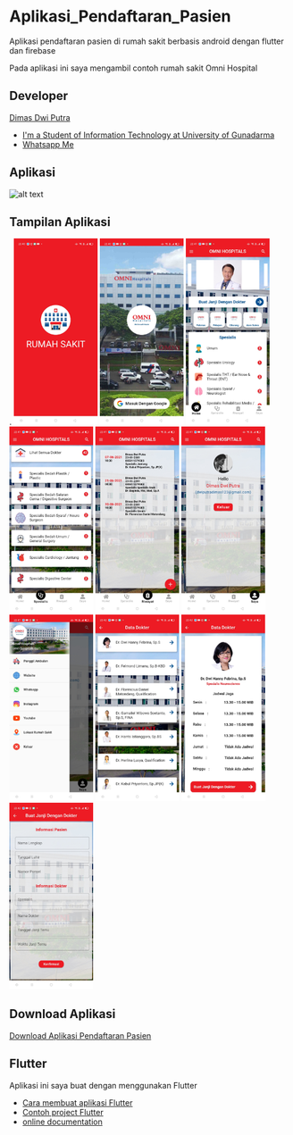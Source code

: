 # Aplikasi_Pendaftaran_Pasien

Aplikasi pendaftaran pasien di rumah sakit berbasis android dengan flutter dan firebase

Pada aplikasi ini saya mengambil contoh rumah sakit Omni Hospital

## Developer
[Dimas Dwi Putra](https://github.com/Dimas263/)

- [I'm a Student of Information Technology at University of Gunadarma](https://www.gunadarma.ac.id)
- [Whatsapp Me](https://wa.me/+6285811379583)

## Aplikasi
<img src="document/review/app.gif" alt="alt text" width="200"/>

## Tampilan Aplikasi

.
<img src="document/review/1.jpg" alt="alt text" width="150"/>
<img src="document/review/2.jpg" alt="alt text" width="150"/>
<img src="document/review/3.jpg" alt="alt text" width="150"/>
<img src="document/review/4.jpg" alt="alt text" width="150"/>
<img src="document/review/5.jpg" alt="alt text" width="150"/>
<img src="document/review/6.jpg" alt="alt text" width="150"/>
<img src="document/review/7.jpg" alt="alt text" width="150"/>
<img src="document/review/8.jpg" alt="alt text" width="150"/>
<img src="document/review/9.jpg" alt="alt text" width="150"/>
<img src="document/review/10.jpg" alt="alt text" width="150"/>


## Download Aplikasi
[Download Aplikasi Pendaftaran Pasien](https://github.com/Dimas263/aplikasi_pendaftaran_pasien/blob/master/rumahsakit.apk)

## Flutter

Aplikasi ini saya buat dengan menggunakan Flutter

- [Cara membuat aplikasi Flutter](https://flutter.dev/docs/get-started/codelab)
- [Contoh project Flutter](https://flutter.dev/docs/cookbook)
- [online documentation](https://flutter.dev/docs)
